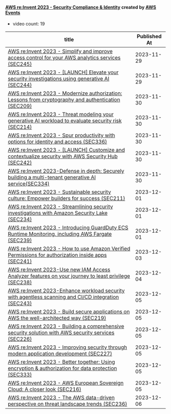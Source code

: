 

#### [AWS re:Invent 2023 - Security Compliance & Identity](https://www.youtube.com/playlist?list=PL2yQDdvlhXf-901GvlqhZJ3pIQtw6aeZq) created by [AWS Events](https://www.youtube.com/channel/UCdoadna9HFHsxXWhafhNvKw)

* video count: 19 

| title                                                                                                                                              | Published At |
| -------------------------------------------------------------------------------------------------------------------------------------------------- | ------------ |
| [AWS re:Invent 2023 - Simplify and improve access control for your AWS analytics services (SEC245)](https://www.youtube.com/watch?v=Iwr0JihOevs)   | 2023-11-29   |
| [AWS re:Invent 2023 - [LAUNCH] Elevate your security investigations using generative AI (SEC244)](https://www.youtube.com/watch?v=Vf-s3ZQmJhc)     | 2023-11-29   |
| [AWS re:Invent 2023 - Modernize authorization: Lessons from cryptography and authentication (SEC209)](https://www.youtube.com/watch?v=WjCWrVnDmrM) | 2023-11-30   |
| [AWS re:Invent 2023 - Threat modeling your generative AI workload to evaluate security risk (SEC214)](https://www.youtube.com/watch?v=TtRFQPlRYK4) | 2023-11-30   |
| [AWS re:Invent 2023 - Spur productivity with options for identity and access (SEC336)](https://www.youtube.com/watch?v=9ex4bEHKOng)                | 2023-11-30   |
| [AWS re:Invent 2023 - [LAUNCH] Customize and contextualize security with AWS Security Hub (SEC242)](https://www.youtube.com/watch?v=nghb507nVtM)   | 2023-11-30   |
| [AWS re:Invent 2023-Defense in depth: Securely building a multi-tenant generative AI service(SEC334)](https://www.youtube.com/watch?v=O1jFXK_KWC8) | 2023-11-30   |
| [AWS re:Invent 2023 - Sustainable security culture: Empower builders for success (SEC211)](https://www.youtube.com/watch?v=FqJlomvyaFo)            | 2023-12-01   |
| [AWS re:Invent 2023 - Streamlining security investigations with Amazon Security Lake (SEC234)](https://www.youtube.com/watch?v=g5uIrAod910)        | 2023-12-01   |
| [AWS re:Invent 2023 - Introducing GuardDuty ECS Runtime Monitoring, including AWS Fargate (SEC239)](https://www.youtube.com/watch?v=nuMOaQctNgE)   | 2023-12-01   |
| [AWS re:Invent 2023 - How to use Amazon Verified Permissions for authorization inside apps (SEC241)](https://www.youtube.com/watch?v=ptzb-oBwjxM)  | 2023-12-03   |
| [AWS re:Invent 2023-Use new IAM Access Analyzer features on your journey to least privilege (SEC238)](https://www.youtube.com/watch?v=JpemUkU8INA) | 2023-12-04   |
| [AWS re:Invent 2023-Enhance workload security with agentless scanning and CI/CD integration (SEC243)](https://www.youtube.com/watch?v=5ngtzZHSwqU) | 2023-12-05   |
| [AWS re:Invent 2023 - Build secure applications on AWS the well-architected way (SEC219)](https://www.youtube.com/watch?v=sopvoguWHOg)             | 2023-12-05   |
| [AWS re:Invent 2023 - Building a comprehensive security solution with AWS security services (SEC226)](https://www.youtube.com/watch?v=_1KwSIPMV80) | 2023-12-05   |
| [AWS re:Invent 2023 - Improving security through modern application development (SEC227)](https://www.youtube.com/watch?v=0TCPR8cT3M8)             | 2023-12-05   |
| [AWS re:Invent 2023 - Better together: Using encryption & authorization for data protection (SEC333)](https://www.youtube.com/watch?v=T4_rqwfngfU) | 2023-12-05   |
| [AWS re:Invent 2023 - AWS European Sovereign Cloud: A closer look (SEC216)](https://www.youtube.com/watch?v=qNHWeDf-fTQ)                           | 2023-12-05   |
| [AWS re:Invent 2023 - The AWS data-driven perspective on threat landscape trends (SEC236)](https://www.youtube.com/watch?v=suRmdeiThrc)            | 2023-12-06   |